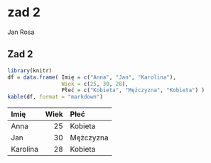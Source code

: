 # zad 2
Jan Rosa

## Zad 2

``` r
library(knitr) 
df = data.frame( Imię = c("Anna", "Jan", "Karolina"), 
                 Wiek = c(25, 30, 28), 
                 Płeć = c("Kobieta", "Mężczyzna", "Kobieta") ) 
kable(df, format = "markdown") 
```

<table>
<thead>
<tr class="header">
<th style="text-align: left;">Imię</th>
<th style="text-align: right;">Wiek</th>
<th style="text-align: left;">Płeć</th>
</tr>
</thead>
<tbody>
<tr class="odd">
<td style="text-align: left;">Anna</td>
<td style="text-align: right;">25</td>
<td style="text-align: left;">Kobieta</td>
</tr>
<tr class="even">
<td style="text-align: left;">Jan</td>
<td style="text-align: right;">30</td>
<td style="text-align: left;">Mężczyzna</td>
</tr>
<tr class="odd">
<td style="text-align: left;">Karolina</td>
<td style="text-align: right;">28</td>
<td style="text-align: left;">Kobieta</td>
</tr>
</tbody>
</table>
